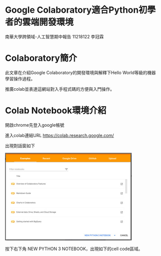 # Google Colaboratory適合Python初學者的雲端開發環境
南華大學跨領域-人工智慧期中報告 11218122 李冠霖
# Colaboratory簡介

此文章在介紹Google Colaboratory的開發環境與解釋下Hello World等級的機器學習操作過程。

推廣colab並表達這網站對入手程式碼的方便與入門操作。

# Colab Notebook環境介紹
開啟chrome先登入google帳號

進入colab連結URL https://colab.research.google.com/ 

出現對話窗如下

![image](https://github.com/linggon-c0der/Google-Colaboratory-Python-/blob/main/202003200701.jpg)

按下右下角 NEW PYTHON 3 NOTEBOOK，出現如下的cell code區域。
